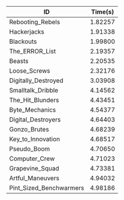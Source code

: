 |ID|Time(s)|
|-|-|
|Rebooting_Rebels|1.82257|
|Hackerjacks|1.91338|
|Blackouts|1.99800|
|The_ERROR_List|2.19357|
|Beasts|2.20535|
|Loose_Screws|2.32176|
|Digitally_Destroyed|3.03908|
|Smalltalk_Dribble|4.14562|
|The_Hit_Blunders|4.43451|
|Byte_Mechanics|4.54377|
|Digital_Destroyers|4.64403|
|Gonzo_Brutes|4.68239|
|Key_to_Innovation|4.68517|
|Pseudo_Boom|4.70650|
|Computer_Crew|4.71023|
|Grapevine_Squad|4.73381|
|Artful_Maneuvers|4.94032|
|Pint_Sized_Benchwarmers|4.98186|
